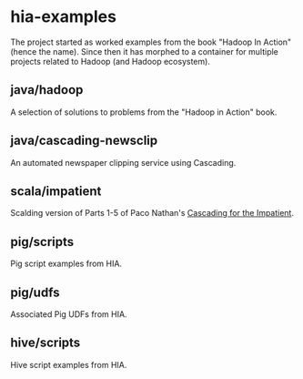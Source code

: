 hia-examples
============

The project started as worked examples from the book "Hadoop In Action" (hence the name). Since then it has morphed to a container for multiple projects related to Hadoop (and Hadoop ecosystem).

java/hadoop
-----------
A selection of solutions to problems from the "Hadoop in Action" book.

java/cascading-newsclip
-----------------------
An automated newspaper clipping service using Cascading.

scala/impatient
---------------
Scalding version of Parts 1-5 of Paco Nathan's [Cascading for the Impatient](http://www.cascading.org/category/impatient/).

pig/scripts
------------
Pig script examples from HIA.

pig/udfs
---------
Associated Pig UDFs from HIA.

hive/scripts
------------
Hive script examples from HIA.

